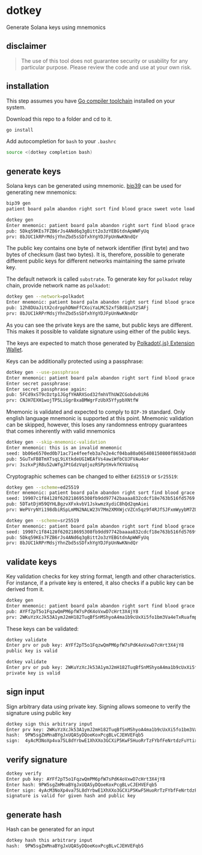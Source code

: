 # dotkey
Generate Solana keys using mnemonics

## disclaimer
> The use of this tool does not guarantee security or usability for any
> particular purpose. Please review the code and use at your own risk.

## installation
This step assumes you have [Go compiler toolchain](https://go.dev/dl/)
installed on your system.

Download this repo to a folder and cd to it.
```bash
go install
```
Add autocompletion for `bash` to your `.bashrc`
```bash
source <(dotkey completion bash)
```

## generate keys
Solana keys can be generated using mnemonic. [bip39](https://github.com/kubetrail/bip39)
can be used for generating new mnemonics:
```bash
bip39 gen
patient board palm abandon right sort find blood grace sweet vote load action bag trash calm burden glow phrase shoot frog vacant elegant tourist
```

```bash
dotkey gen
Enter mnemonic: patient board palm abandon right sort find blood grace sweet vote load action bag trash calm burden glow phrase shoot frog vacant elegant tourist
pub: 5Dkq59KEs7FZB6rJs4ANd6q3gBitt2o3zYEBGtdnApWWFyUq
prv: 8bJUC1kRPrMdsjYhnZbd5sSDfxhYgYDJFpUnNwKNndQr
```

The public key contains one byte of network identifier (first byte) and two bytes of checksum
(last two bytes). It is, therefore, possible to generate different public keys for different
networks maintaining the same private key.

The default network is called `substrate`. To generate key for `polkadot` relay chain,
provide network name as `polkadot`:

```bash
dotkey gen --network=polkadot
Enter mnemonic: patient board palm abandon right sort find blood grace sweet vote load action bag trash calm burden glow phrase shoot frog vacant elegant tourist
pub: 12h8DUaJitX2cdrpphDNmFfCXoiYaLMC52xfSBd8iuY2SAFj
prv: 8bJUC1kRPrMdsjYhnZbd5sSDfxhYgYDJFpUnNwKNndQr
```

As you can see the private keys are the same, but public keys are different. This makes it
possible to validate signature using either of the public keys.

The keys are expected to match those generated by [Polkadot{.js} Extension Wallet](https://polkadot.js.org/extension/).

Keys can be additionally protected using a passphrase:
```bash
dotkey gen --use-passphrase 
Enter mnemonic: patient board palm abandon right sort find blood grace sweet vote load action bag trash calm burden glow phrase shoot frog vacant elegant tourist
Enter secret passphrase: 
Enter secret passphrase again: 
pub: 5FCd9xST9cDztp1JGgfYHARXSod32fmhVThUWZCGobdv8iR6
prv: CNJH7EXH1wojTP5LiGgr8xaBMWgrFzUbX5YfypbXNtfW
```

Mnemonic is validated and expected to comply to `BIP-39` standard. Only
english language mnemonic is supported at this point. Mnemonic validation
can be skipped, however, this loses any randomness entropy guarantees that
comes inherently with valid mnemonics

```bash
dotkey gen --skip-mnemonic-validation
Enter mnemonic: this is an invalid mnemonic
seed: bb06e6570ed0b71ac71e4feefeb3a7e2e4cf04ba80a065408150800f86583add8d7ba2ed117444a00f95ca8966ea2e7ff5c8a84b0f5b35a43388d76f0eca043f
pub: 5GuTxFB8TmXTsqL9iXtkdeUG1WEAfVs4awiWfbCUJFVAu4or
prv: 3szkxPjR8u52uWfgJPtGdzVqdjozRSPptHvkfKYUaUsq
```

Cryptographic schemes can be changed to either `Ed25519` or `Sr25519`:
```bash
dotkey gen --scheme=ed25519
Enter mnemonic: patient board palm abandon right sort find blood grace sweet vote load action bag trash calm burden glow phrase shoot frog vacant elegant tourist
seed: 19907c1f84128f620218695308fb9dd97742baaaa832cdcf18e763b516fd5769
pub: 5DTatDjH59QYHLBgzvXFxkvbV1JskwmzXydiC8hQd2qmAiei
prv: WePVryNYi198dbiRSpLmMN2NALW23V7Mm2XMXWjcVZCn5qz9f4RJfSJFxmWyybM7ZQDJL1xTsNodZVMBETSNCy9

dotkey gen --scheme=sr25519
Enter mnemonic: patient board palm abandon right sort find blood grace sweet vote load action bag trash calm burden glow phrase shoot frog vacant elegant tourist
seed: 19907c1f84128f620218695308fb9dd97742baaaa832cdcf18e763b516fd5769fce6f5b16c2790d12153a5867aa4f1b3ccfddf2499183a68b2d855a18502be04
pub: 5Dkq59KEs7FZB6rJs4ANd6q3gBitt2o3zYEBGtdnApWWFyUq
prv: 8bJUC1kRPrMdsjYhnZbd5sSDfxhYgYDJFpUnNwKNndQr
```
## validate keys
Key validation checks for key string format, length and other characteristics.
For instance, if a private key is entered, it also checks if a public key
can be derived from it.

```bash
dotkey gen
Enter mnemonic: patient board palm abandon right sort find blood grace sweet vote load action bag trash calm burden glow phrase shoot frog vacant elegant tourist
pub: AYFf2pT5o1FqzwQmPM6pfW7sPdK4oVxwD7cHrt3X4jY8
prv: 2WKuYzXcJk53A1ymJ2mH182TuqBfSnMShyoA4ma1b9cUxXi5fo1bm3Va4eTxRuafmpYwH2kNM1ioHdG8fYy1zSH2
```

These keys can be validated:
```bash
dotkey validate 
Enter prv or pub key: AYFf2pT5o1FqzwQmPM6pfW7sPdK4oVxwD7cHrt3X4jY8
public key is valid
```

```bash
dotkey validate 
Enter prv or pub key: 2WKuYzXcJk53A1ymJ2mH182TuqBfSnMShyoA4ma1b9cUxXi5fo1bm3Va4eTxRuafmpYwH2kNM1ioHdG8fYy1zSH2
private key is valid
```

## sign input
Sign arbitrary data using private key. Signing allows someone to verify the signature using 
public key
```bash
dotkey sign this arbitrary input
Enter prv key: 2WKuYzXcJk53A1ymJ2mH182TuqBfSnMShyoA4ma1b9cUxXi5fo1bm3Va4eTxRuafmpYwH2kNM1ioHdG8fYy1zSH2
hash:  9PW5sgZmMnaBYgJxUQASyDQoeKoxPcgBLvCJEHVEFqb5
sign:  4yAcM3NoXp4va75L8dYrbwE1XhXXo3GCXiP5KwF5HuoRrTzFYbfFeNrtdzFuYtix3vcGEH8engirSXPL66BCRnKj
```

## verify signature
```bash
dotkey verify 
Enter pub key: AYFf2pT5o1FqzwQmPM6pfW7sPdK4oVxwD7cHrt3X4jY8
Enter hash: 9PW5sgZmMnaBYgJxUQASyDQoeKoxPcgBLvCJEHVEFqb5
Enter sign: 4yAcM3NoXp4va75L8dYrbwE1XhXXo3GCXiP5KwF5HuoRrTzFYbfFeNrtdzFuYtix3vcGEH8engirSXPL66BCRnKj
signature is valid for given hash and public key
```

## generate hash
Hash can be generated for an input
```bash
dotkey hash this arbitrary input
hash:  9PW5sgZmMnaBYgJxUQASyDQoeKoxPcgBLvCJEHVEFqb5
```
